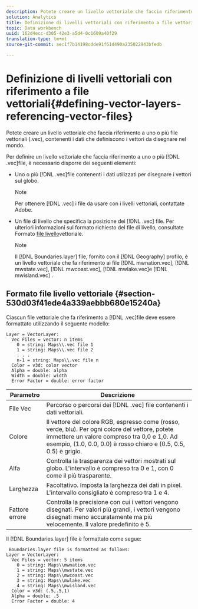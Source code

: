 ```yaml
---
description: Potete creare un livello vettoriale che faccia riferimento a uno o più file vettoriali (.vec), contenenti i dati che definiscono i vettori da disegnare nel mondo.
solution: Analytics
title: Definizione di livelli vettoriali con riferimento a file vettoriali
topic: Data workbench
uuid: 162d4ecc-d305-42e3-a5d4-0c1609a40f29
translation-type: tm+mt
source-git-commit: aec1f7b14198cdde91f61d490a235022943bfedb

---
```



# Definizione di livelli vettoriali con riferimento a file vettoriali{#defining-vector-layers-referencing-vector-files}

Potete creare un livello vettoriale che faccia riferimento a uno o più file vettoriali (.vec), contenenti i dati che definiscono i vettori da disegnare nel mondo.

Per definire un livello vettoriale che faccia riferimento a uno o più [!DNL .vec]file, è necessario disporre dei seguenti elementi:

* Uno o più [!DNL .vec]file contenenti i dati utilizzati per disegnare i vettori sul globo.

   >[!NOTE]
   >
   >Per ottenere [!DNL .vec] i file da usare con i livelli vettoriali, contattate Adobe.

* Un file di livello che specifica la posizione dei [!DNL .vec] file. Per ulteriori informazioni sul formato richiesto del file di livello, consultate Formato [file livello](../../../../home/c-geo-oview/c-wk-img-lyrs/c-wk-vctr-lyrs/c-def-vctr-files.md#section-530d03f41ede4a339aebbb680e15240a)vettoriale.

   >[!NOTE]
   >
   >Il [!DNL Boundaries.layer] file, fornito con il [!DNL Geography] profilo, è un livello vettoriale che fa riferimento ai file [!DNL mwnation.vec], [!DNL mwstate.vec], [!DNL mwcoast.vec], [!DNL mwlake.vec]e [!DNL mwisland.vec] .

## Formato file livello vettoriale {#section-530d03f41ede4a339aebbb680e15240a}

Ciascun file vettoriale che fa riferimento a [!DNL .vec]file deve essere formattato utilizzando il seguente modello:

```
Layer = VectorLayer:
  Vec Files = vector: n items
    0 = string: Maps\\.vec file 1
    1 = string: Maps\\.vec file 2
    . . .
    n-1 = string: Maps\\.vec file n
  Color = v3d: color vector
  Alpha = double: alpha
  Width = double: width
  Error Factor = double: error factor
```

| Parametro | Descrizione |
|---|---|
| File Vec | Percorso o percorsi dei [!DNL .vec] file contenenti i dati vettoriali. |
| Colore | Il vettore del colore RGB, espresso come (rosso, verde, blu). Per ogni colore del vettore, potete immettere un valore compreso tra 0,0 e 1,0. Ad esempio, (1.0, 0.0, 0.0) è rosso chiaro e (0.5, 0.5, 0.5) è grigio. |
| Alfa | Controlla la trasparenza dei vettori mostrati sul globo. L&#39;intervallo è compreso tra 0 e 1, con 0 come il più trasparente. |
| Larghezza | Facoltativo. Imposta la larghezza dei dati in pixel. L&#39;intervallo consigliato è compreso tra 1 e 4. |
| Fattore errore | Controlla la precisione con cui i vettori vengono disegnati. Per valori più grandi, i vettori vengono disegnati meno accuratamente ma più velocemente. Il valore predefinito è 5. |

Il [!DNL Boundaries.layer] file è formattato come segue:

```
 Boundaries.layer file is formatted as follows:
Layer = VectorLayer:
  Vec Files = vector: 5 items
    0 = string: Maps\\mwnation.vec
    1 = string: Maps\\mwstate.vec
    2 = string: Maps\\mwcoast.vec
    3 = string: Maps\\mwlake.vec
    4 = string: Maps\\mwisland.vec
  Color = v3d: (.5,.5,1)
  Alpha = double: .5
  Error Factor = double: 4
```

